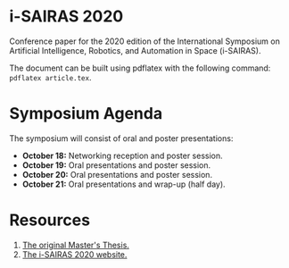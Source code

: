 # i-SAIRAS 2020
Conference paper for the 2020 edition of the International Symposium on Artificial Intelligence, Robotics, and Automation in Space (i-SAIRAS).

The document can be built using pdflatex with the following command: `pdflatex article.tex`.

# Symposium Agenda
The symposium will consist of oral and poster presentations:
- **October 18:** Networking reception and poster session.
- **October 19:** Oral presentations and poster session.
- **October 20:** Oral presentations and poster session.
- **October 21:** Oral presentations and wrap-up (half day).

# Resources
1. [The original Master's Thesis.](https://github.com/georgeslabreche/master-thesis-sherpatt-solar-array)
2. [The i-SAIRAS 2020 website.](https://www.hou.usra.edu/meetings/isairas2020)
